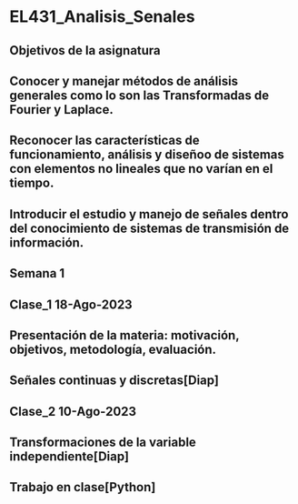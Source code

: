# EL431_Analisis_Senales
## Objetivos de la asignatura
## Conocer y manejar métodos de análisis generales como lo son las Transformadas de Fourier y Laplace.
## Reconocer las características de funcionamiento, análisis y diseñoo de sistemas con elementos no lineales que no varían en el tiempo.
## Introducir el estudio y manejo de señales dentro del conocimiento de sistemas de transmisión de información.
## Semana 1
## Clase_1 18-Ago-2023
## Presentación de la materia: motivación, objetivos, metodología, evaluación.
## Señales continuas y discretas[Diap] 
## Clase_2 10-Ago-2023
## Transformaciones de la variable independiente[Diap]
## Trabajo en clase[Python]
